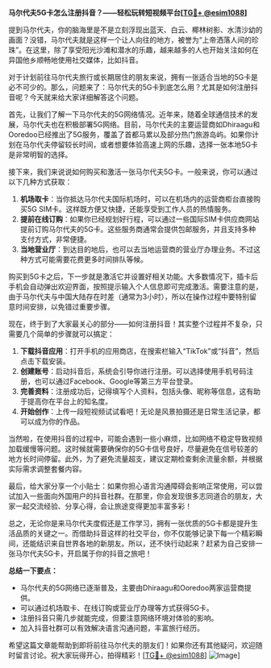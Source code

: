 **马尔代夫5G卡怎么注册抖音？——轻松玩转短视频平台[[TG💪+ @esim1088](https://t.me/s/esim1088)]**

提到马尔代夫，你的脑海里是不是立刻浮现出蓝天、白云、椰林树影、水清沙幼的画面？没错，马尔代夫就是这样一个让人向往的地方，被誉为“上帝洒落人间的珍珠”。在这里，除了享受阳光沙滩和潜水的乐趣，越来越多的人也开始关注如何在异国他乡顺畅地使用社交媒体，比如抖音。

对于计划前往马尔代夫旅行或长期居住的朋友来说，拥有一张适合当地的5G卡是必不可少的。那么，问题来了：马尔代夫的5G卡到底怎么用？尤其是如何注册抖音呢？今天就来给大家详细解答这个问题。

首先，让我们了解一下马尔代夫的5G网络情况。近年来，随着全球通信技术的发展，马尔代夫也在积极部署5G网络。目前，马尔代夫的主要运营商如Dhiraagu和Ooredoo已经推出了5G服务，覆盖了首都马累以及部分热门旅游岛屿。如果你计划在马尔代夫停留较长时间，或者想要体验高速上网的乐趣，选择一张本地5G卡是非常明智的选择。

接下来，我们来说说如何购买和激活一张马尔代夫5G卡。一般来说，你可以通过以下几种方式获取：

1. **机场取卡**：当你抵达马尔代夫国际机场时，可以在机场内的运营商柜台直接购买5G SIM卡。这样既方便又快捷，还能享受到工作人员的热情服务。
2. **提前在线订购**：如果你已经规划好行程，可以通过一些国际SIM卡供应商网站提前订购马尔代夫的5G卡。这些服务商通常会提供包邮服务，并且支持多种支付方式，非常便捷。
3. **当地营业厅**：到达目的地后，也可以去当地运营商的营业厅办理业务。不过这种方式可能需要花费更多时间排队等候。

购买到5G卡之后，下一步就是激活它并设置好相关功能。大多数情况下，插卡后手机会自动弹出欢迎界面，按照提示输入个人信息即可完成激活。需要注意的是，由于马尔代夫与中国大陆存在时差（通常为3小时），所以在操作过程中要特别留意时间安排，以免错过重要步骤。

现在，终于到了大家最关心的部分——如何注册抖音！其实整个过程并不复杂，只需要几个简单的步骤就可以搞定：

1. **下载抖音应用**：打开手机的应用商店，在搜索栏输入“TikTok”或“抖音”，然后点击下载安装。
2. **创建账号**：启动抖音后，系统会引导你进行注册。可以选择使用手机号码注册，也可以通过Facebook、Google等第三方平台登录。
3. **完善资料**：注册成功后，记得填写个人资料，包括头像、昵称等信息，这有助于提高你在平台上的知名度。
4. **开始创作**：上传一段短视频试试看吧！无论是风景拍摄还是日常生活记录，都可以成为你的作品。

当然啦，在使用抖音的过程中，可能会遇到一些小麻烦，比如网络不稳定导致视频加载缓慢等问题。这时候就需要确保你的5G卡信号良好，尽量避免在信号较差的地方长时间停留。此外，为了避免流量超支，建议定期检查剩余流量余额，并根据实际需求调整套餐内容。

最后，给大家分享一个小贴士：如果你担心语言沟通障碍会影响正常使用，可以尝试加入一些面向外国用户的抖音社群。在那里，你会发现很多志同道合的朋友，大家一起交流经验、分享心得，会让旅途变得更加丰富多彩！

总之，无论你是来马尔代夫度假还是工作学习，拥有一张优质的5G卡都是提升生活品质的关键之一。而借助抖音这样的社交平台，你不仅能够记录下每一个精彩瞬间，还能结识来自世界各地的新朋友。所以，还不快行动起来？赶紧为自己安排一张马尔代夫5G卡，开启属于你的抖音之旅吧！

**总结一下要点：**
- 马尔代夫的5G网络已逐渐普及，主要由Dhiraagu和Ooredoo两家运营商提供。
- 可以通过机场取卡、在线订购或营业厅办理等方式获得5G卡。
- 注册抖音只需几步就能完成，但要注意网络环境对体验的影响。
- 加入抖音社群可以有效解决语言沟通问题，丰富旅行经历。

希望这篇文章能帮助到即将前往马尔代夫的朋友们！如果你还有其他疑问，欢迎随时留言讨论。祝大家玩得开心，拍得精彩！[[TG💪+ @esim1088](https://t.me/s/esim1088)] ![Image](https://i.postimg.cc/4NQfJmqS/Snipaste-2025-05-13-00-14-12.png)]